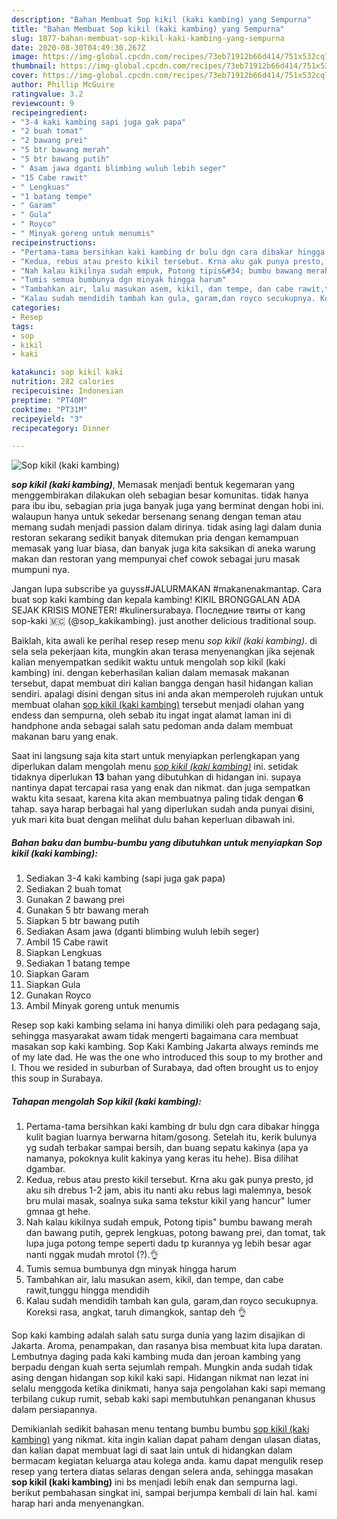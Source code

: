 ```yaml
---
description: "Bahan Membuat Sop kikil (kaki kambing) yang Sempurna"
title: "Bahan Membuat Sop kikil (kaki kambing) yang Sempurna"
slug: 1877-bahan-membuat-sop-kikil-kaki-kambing-yang-sempurna
date: 2020-08-30T04:49:30.267Z
image: https://img-global.cpcdn.com/recipes/73eb71912b66d414/751x532cq70/sop-kikil-kaki-kambing-foto-resep-utama.jpg
thumbnail: https://img-global.cpcdn.com/recipes/73eb71912b66d414/751x532cq70/sop-kikil-kaki-kambing-foto-resep-utama.jpg
cover: https://img-global.cpcdn.com/recipes/73eb71912b66d414/751x532cq70/sop-kikil-kaki-kambing-foto-resep-utama.jpg
author: Phillip McGuire
ratingvalue: 3.2
reviewcount: 9
recipeingredient:
- "3-4 kaki kambing sapi juga gak papa"
- "2 buah tomat"
- "2 bawang prei"
- "5 btr bawang merah"
- "5 btr bawang putih"
- " Asam jawa dganti blimbing wuluh lebih seger"
- "15 Cabe rawit"
- " Lengkuas"
- "1 batang tempe"
- " Garam"
- " Gula"
- " Royco"
- " Minyak goreng untuk menumis"
recipeinstructions:
- "Pertama-tama bersihkan kaki kambing dr bulu dgn cara dibakar hingga kulit bagian luarnya berwarna hitam/gosong. Setelah itu, kerik bulunya yg sudah terbakar sampai bersih, dan buang sepatu kakinya (apa ya namanya, pokoknya kulit kakinya yang keras itu hehe). Bisa dilihat dgambar."
- "Kedua, rebus atau presto kikil tersebut. Krna aku gak punya presto, jd aku sih drebus 1-2 jam, abis itu nanti aku rebus lagi malemnya, besok bru mulai masak, soalnya suka sama tekstur kikil yang hancur&#34; lumer gmnaa gt hehe."
- "Nah kalau kikilnya sudah empuk, Potong tipis&#34; bumbu bawang merah dan bawang putih, geprek lengkuas, potong bawang prei, dan tomat, tak lupa juga potong tempe seperti dadu tp kurannya yg lebih besar agar nanti nggak mudah mrotol (?).👌"
- "Tumis semua bumbunya dgn minyak hingga harum"
- "Tambahkan air, lalu masukan asem, kikil, dan tempe, dan cabe rawit,tunggu hingga mendidih"
- "Kalau sudah mendidih tambah kan gula, garam,dan royco secukupnya. Koreksi rasa, angkat, taruh dimangkok, santap deh 👌"
categories:
- Resep
tags:
- sop
- kikil
- kaki

katakunci: sop kikil kaki 
nutrition: 282 calories
recipecuisine: Indonesian
preptime: "PT40M"
cooktime: "PT31M"
recipeyield: "3"
recipecategory: Dinner

---
```



![Sop kikil (kaki kambing)](https://img-global.cpcdn.com/recipes/73eb71912b66d414/751x532cq70/sop-kikil-kaki-kambing-foto-resep-utama.jpg)

<b><i>sop kikil (kaki kambing)</i></b>, Memasak menjadi bentuk kegemaran yang menggembirakan dilakukan oleh sebagian besar komunitas. tidak hanya para ibu ibu, sebagian pria juga banyak juga yang berminat dengan hobi ini. walaupun hanya untuk sekedar bersenang senang dengan teman atau memang sudah menjadi passion dalam dirinya. tidak asing lagi dalam dunia restoran sekarang sedikit banyak ditemukan pria dengan kemampuan memasak yang luar biasa, dan banyak juga kita saksikan di aneka warung makan dan restoran yang mempunyai chef cowok sebagai juru masak mumpuni nya.

Jangan lupa subscribe ya guyss#JALURMAKAN #makanenakmantap. Cara buat sop kaki kambing dan kepala kambing! KIKIL BRONGGALAN ADA SEJAK KRISIS MONETER! #kulinersurabaya. Последние твиты от kang sop-kaki 🇲🇨 (@sop_kakikambing). just another delicious traditional soup.

Baiklah, kita awali ke perihal resep resep menu <i>sop kikil (kaki kambing)</i>. di sela sela pekerjaan kita, mungkin akan terasa menyenangkan jika sejenak kalian menyempatkan sedikit waktu untuk mengolah sop kikil (kaki kambing) ini. dengan keberhasilan kalian dalam memasak makanan tersebut, dapat membuat diri kalian bangga dengan hasil hidangan kalian sendiri. apalagi disini dengan situs ini anda akan memperoleh rujukan untuk membuat olahan <u>sop kikil (kaki kambing)</u> tersebut menjadi olahan yang endess dan sempurna, oleh sebab itu ingat ingat alamat laman ini di handphone anda sebagai salah satu pedoman anda dalam membuat makanan baru yang enak.


Saat ini langsung saja kita start untuk menyiapkan perlengkapan yang diperlukan dalam mengolah menu <u><i>sop kikil (kaki kambing)</i></u> ini. setidak tidaknya diperlukan <b>13</b> bahan yang dibutuhkan di hidangan ini. supaya nantinya dapat tercapai rasa yang enak dan nikmat. dan juga sempatkan waktu kita sesaat, karena kita akan membuatnya paling tidak dengan <b>6</b> tahap. saya harap berbagai hal yang diperlukan sudah anda punyai disini, yuk mari kita buat dengan melihat dulu bahan keperluan dibawah ini.

<!--inarticleads1-->

##### Bahan baku dan bumbu-bumbu yang dibutuhkan untuk menyiapkan Sop kikil (kaki kambing):

1. Sediakan 3-4 kaki kambing (sapi juga gak papa)
1. Sediakan 2 buah tomat
1. Gunakan 2 bawang prei
1. Gunakan 5 btr bawang merah
1. Siapkan 5 btr bawang putih
1. Sediakan  Asam jawa (dganti blimbing wuluh lebih seger)
1. Ambil 15 Cabe rawit
1. Siapkan  Lengkuas
1. Sediakan 1 batang tempe
1. Siapkan  Garam
1. Siapkan  Gula
1. Gunakan  Royco
1. Ambil  Minyak goreng untuk menumis


Resep sop kaki kambing selama ini hanya dimiliki oleh para pedagang saja, sehingga masyarakat awam tidak mengerti bagaimana cara membuat masakan sop kaki kambing. Sop Kaki Kambing Jakarta always reminds me of my late dad. He was the one who introduced this soup to my brother and I. Thou we resided in suburban of Surabaya, dad often brought us to enjoy this soup in Surabaya. 

<!--inarticleads2-->

##### Tahapan mengolah Sop kikil (kaki kambing):

1. Pertama-tama bersihkan kaki kambing dr bulu dgn cara dibakar hingga kulit bagian luarnya berwarna hitam/gosong. Setelah itu, kerik bulunya yg sudah terbakar sampai bersih, dan buang sepatu kakinya (apa ya namanya, pokoknya kulit kakinya yang keras itu hehe). Bisa dilihat dgambar.
1. Kedua, rebus atau presto kikil tersebut. Krna aku gak punya presto, jd aku sih drebus 1-2 jam, abis itu nanti aku rebus lagi malemnya, besok bru mulai masak, soalnya suka sama tekstur kikil yang hancur&#34; lumer gmnaa gt hehe.
1. Nah kalau kikilnya sudah empuk, Potong tipis&#34; bumbu bawang merah dan bawang putih, geprek lengkuas, potong bawang prei, dan tomat, tak lupa juga potong tempe seperti dadu tp kurannya yg lebih besar agar nanti nggak mudah mrotol (?).👌
1. Tumis semua bumbunya dgn minyak hingga harum
1. Tambahkan air, lalu masukan asem, kikil, dan tempe, dan cabe rawit,tunggu hingga mendidih
1. Kalau sudah mendidih tambah kan gula, garam,dan royco secukupnya. Koreksi rasa, angkat, taruh dimangkok, santap deh 👌


Sop kaki kambing adalah salah satu surga dunia yang lazim disajikan di Jakarta. Aroma, penampakan, dan rasanya bisa membuat kita lupa daratan. Lembutnya daging pada kaki kambing muda dan jeroan kambing yang berpadu dengan kuah serta sejumlah rempah. Mungkin anda sudah tidak asing dengan hidangan sop kikil kaki sapi. Hidangan nikmat nan lezat ini selalu menggoda ketika dinikmati, hanya saja pengolahan kaki sapi memang terbilang cukup rumit, sebab kaki sapi membutuhkan penanganan khusus dalam persiapannya. 

Demikianlah sedikit bahasan menu tentang bumbu bumbu <u>sop kikil (kaki kambing)</u> yang nikmat. kita ingin kalian dapat paham dengan ulasan diatas, dan kalian dapat membuat lagi di saat lain untuk di hidangkan dalam bermacam kegiatan keluarga atau kolega anda. kamu dapat mengulik resep resep yang tertera diatas selaras dengan selera anda, sehingga masakan <b>sop kikil (kaki kambing)</b> ini bs menjadi lebih enak dan sempurna lagi. berikut pembahasan singkat ini, sampai berjumpa kembali di lain hal. kami harap hari anda menyenangkan.
